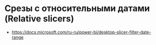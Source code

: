 <div id="срезы-с-относительными-датами-relative-slicers"
class="section level1">

Срезы с относительными датами (Relative slicers)
================================================

-   https://docs.microsoft.com/ru-ru/power-bi/desktop-slicer-filter-date-range


